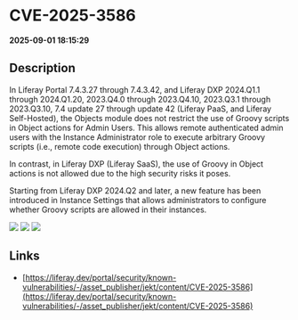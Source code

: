 # CVE-2025-3586

**2025-09-01 18:15:29**

## Description
In Liferay Portal 7.4.3.27 through 7.4.3.42, and Liferay DXP 2024.Q1.1 through 2024.Q1.20, 2023.Q4.0 through 2023.Q4.10, 2023.Q3.1 through 2023.Q3.10, 7.4 update 27 through update 42 (Liferay PaaS, and Liferay Self-Hosted), the Objects module does not restrict the use of Groovy scripts in Object actions for Admin Users. This allows remote authenticated admin users with the Instance Administrator role to execute arbitrary Groovy scripts (i.e., remote code execution) through Object actions. 

In contrast, in Liferay DXP (Liferay SaaS), the use of Groovy in Object actions is not allowed due to the high security risks it poses. 

Starting from Liferay DXP 2024.Q2 and later, a new feature has been introduced in Instance Settings that allows administrators to configure whether Groovy scripts are allowed in their instances.

![](https://img.shields.io/static/v1?label=Score&message=7.5&color=red)
![](https://img.shields.io/static/v1?label=Severity&message=HIGH&color=red)
![](https://img.shields.io/static/v1?label=CWE&message=Auth&color=green)

## Links
- [https://liferay.dev/portal/security/known-vulnerabilities/-/asset_publisher/jekt/content/CVE-2025-3586](https://liferay.dev/portal/security/known-vulnerabilities/-/asset_publisher/jekt/content/CVE-2025-3586)
